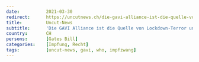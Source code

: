 ```yaml
---
date:          2021-03-30
redirect:      https://uncutnews.ch/die-gavi-alliance-ist-die-quelle-von-lockdown-terror-und-impfzwang/
title:         Uncut-News
subtitle:      'Die GAVI Alliance ist die Quelle von Lockdown-Terror und Impfzwang'
country:       CH
persons:       [Gates Bill]
categories:    [Impfung, Recht]
tags:          [uncut-news, gavi, who, impfzwang]
---
```

